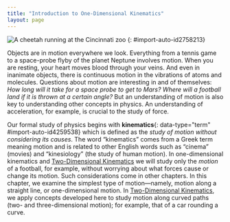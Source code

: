 ```yaml
---
title: "Introduction to One-Dimensional Kinematics"
layout: page
---
```


![A cheetah running at the Cincinnati zoo](../resources/ch2CheetahRun.jpg "The
motion of
a cheetah can be described by the animal&#x2019;s displacement,
speed, velocity, and acceleration. When it runs in a straight line without any
change in direction, its motion is said to be one dimensional. (credit: Mark Dumont, Wikimedia Commons)")
{: #import-auto-id2758213}

Objects are in motion everywhere we look. Everything from a tennis game to a
space-probe flyby of the planet Neptune involves motion. When you are resting,
your heart moves blood through your veins. And even in inanimate objects, there
is continuous motion in the vibrations of atoms and molecules. Questions about
motion are interesting in and of themselves: *How long will it take for a space
probe to get to Mars? Where will a football land if it is thrown at a certain
angle?* But an understanding of motion is also key to understanding other
concepts in physics. An understanding of acceleration, for example, is crucial
to the study of force.

Our formal study of physics begins with
**kinematics**{: data-type="term" #import-auto-id4259538}
which is defined as the *study  of motion without considering its causes*. The word “kinematics” comes from a Greek term meaning
motion and is related to other English words such as “cinema” (movies) and
“kinesiology” (the study of human motion). In one-dimensional kinematics
and [Two-Dimensional Kinematics](/contents/m42126) we will study only the
*motion* of a football, for example, without worrying about what forces cause or
change its motion. Such considerations come in other chapters. In this chapter,
we examine the simplest type of motion—namely, motion along a straight line, or
one-dimensional motion. In [Two-Dimensional Kinematics](/contents/m42126), we
apply concepts developed here to study motion along curved paths (two- and
three-dimensional motion); for example, that of a car rounding a curve.
